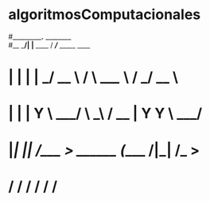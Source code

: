 # algoritmosComputacionales
#___________.__               ________                       
#\__    ___/|  |__   ____    /  _____/_____    _____   ____  
#  |    |   |  |  \_/ __ \  /   \  ___\__  \  /     \_/ __ \ 
#  |    |   |   Y  \  ___/  \    \_\  \/ __ \|  Y Y  \  ___/ 
#  |____|   |___|  /\___  >  \______  (____  /__|_|  /\___  >
#                \/     \/          \/     \/      \/     \/
